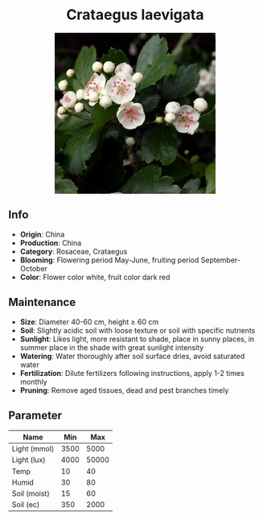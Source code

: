 <h1 align='center'>Crataegus laevigata</h1>
<p align="center">
    <img 
        align='center'
        width='320'
        src="../images/crataegus laevigata.png" 
        alt='Crataegus laevigata' />
</p>

## Info

 - **Origin**: China
 - **Production**: China
 - **Category**: Rosaceae, Crataegus
 - **Blooming**: Flowering period May-June, fruiting period September-October
 - **Color**: Flower color white, fruit color dark red

## Maintenance

 - **Size**: Diameter 40-60 cm, height ≥ 60 cm
 - **Soil**: Slightly acidic soil with loose texture or soil with specific nutrients
 - **Sunlight**: Likes light, more resistant to shade, place in sunny places, in summer place in the shade with great sunlight intensity
 - **Watering**: Water thoroughly after soil surface dries, avoid saturated water
 - **Fertilization**: Dilute fertilizers following instructions, apply 1-2 times monthly
 - **Pruning**: Remove aged tissues, dead and pest branches timely

## Parameter

| Name         | Min  | Max   |
|--------------|------|-------|
| Light (mmol) | 3500 | 5000  |
| Light (lux)  | 4000 | 50000 |
| Temp         | 10    | 40    |
| Humid        | 30   | 80    |
| Soil (moist) | 15   | 60    |
| Soil (ec)    | 350  | 2000  |